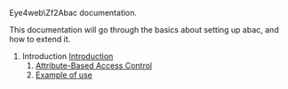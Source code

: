 Eye4web\Zf2Abac documentation.

This documentation will go through the basics about setting up abac, and how to extend it.

1. Introduction [Introduction](/docs/1.Introduction.md)
    1. [Attribute-Based Access Control](/docs/1.Introduction.md#attribute-based-access-control)
    2. [Example of use](/docs/1.Introduction.md#example-of-use)